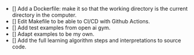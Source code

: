 * [] Add a Dockerfile: make it so that the working directory is the current directory in the computer.
* [] Edit Makefile to be able to CI/CD with Github Actions.
* [] Add test examples from open ai gym.
* [] Adapt examples to be my own.
* [] Add the full learning algorithm steps and interpretations to source code.  
